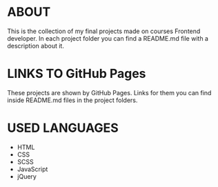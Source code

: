 # ABOUT
This is the collection of my final projects made on courses Frontend developer.
In each project folder you can find a README.md file with a description about it.

# LINKS TO GitHub Pages
These projects are shown by GitHub Pages. Links for them you can find inside README.md files in the project folders. 

# USED LANGUAGES
- HTML
- CSS
- SCSS
- JavaScript
- jQuery
